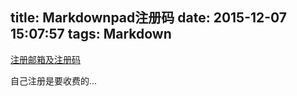title: Markdownpad注册码
date: 2015-12-07 15:07:57
tags: Markdown
---
[注册邮箱及注册码](http://www.jianshu.com/p/9e5cd946696d)

自己注册是要收费的...